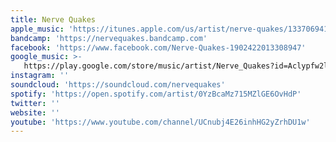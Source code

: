 ```yaml
---
title: Nerve Quakes
apple_music: 'https://itunes.apple.com/us/artist/nerve-quakes/1337069410'
bandcamp: 'https://nervequakes.bandcamp.com'
facebook: 'https://www.facebook.com/Nerve-Quakes-1902422013308947'
google_music: >-
   https://play.google.com/store/music/artist/Nerve_Quakes?id=Aclypfw2l5gac4dwnnjgbrcpf4e
instagram: ''
soundcloud: 'https://soundcloud.com/nervequakes'
spotify: 'https://open.spotify.com/artist/0YzBcaMz715MZlGE6OvHdP'
twitter: ''
website: ''
youtube: 'https://www.youtube.com/channel/UCnubj4E26inhHG2yZrhDU1w'
---
```

